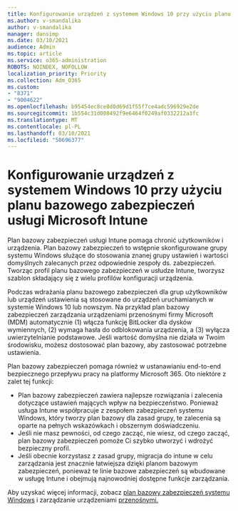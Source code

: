 ```yaml
---
title: Konfigurowanie urządzeń z systemem Windows 10 przy użyciu planu bazowego zabezpieczeń usługi Microsoft Intune
ms.author: v-smandalika
author: v-smandalika
manager: dansimp
ms.date: 03/10/2021
audience: Admin
ms.topic: article
ms.service: o365-administration
ROBOTS: NOINDEX, NOFOLLOW
localization_priority: Priority
ms.collection: Adm_O365
ms.custom:
- "8371"
- "9004622"
ms.openlocfilehash: b95454ec8ce8d0d69d1f55f7ce4adc596929e2de
ms.sourcegitcommit: 1b554c31d008492f9e6464f0249af0332212a3fc
ms.translationtype: MT
ms.contentlocale: pl-PL
ms.lasthandoff: 03/10/2021
ms.locfileid: "50696377"
---
```

# <a name="use-the-microsoft-intune-security-baselines-for-configuring-windows-10-devices"></a>Konfigurowanie urządzeń z systemem Windows 10 przy użyciu planu bazowego zabezpieczeń usługi Microsoft Intune

Plan bazowy zabezpieczeń usługi Intune pomaga chronić użytkowników i urządzenia. Plan bazowy zabezpieczeń to wstępnie skonfigurowane grupy systemu Windows służące do stosowania znanej grupy ustawień i wartości domyślnych zalecanych przez odpowiednie zespoły ds. zabezpieczeń. Tworząc profil planu bazowego zabezpieczeń w usłudze Intune, tworzysz szablon składający się z wielu profilów konfiguracji urządzenia.

Podczas wdrażania planu bazowego zabezpieczeń dla grup użytkowników lub urządzeń ustawienia są stosowane do urządzeń uruchamianych w systemie Windows 10 lub nowszym. Na przykład plan bazowy zabezpieczeń zarządzania urządzeniami przenośnymi firmy Microsoft (MDM) automatycznie (1) włącza funkcję BitLocker dla dysków wymiennych, (2) wymaga hasła do odblokowania urządzenia, a (3) wyłącza uwierzytelnianie podstawowe. Jeśli wartość domyślna nie działa w Twoim środowisku, możesz dostosować plan bazowy, aby zastosować potrzebne ustawienia.

Plan bazowy zabezpieczeń pomaga również w ustanawianiu end-to-end bezpiecznego przepływu pracy na platformy Microsoft 365. Oto niektóre z zalet tej funkcji:
- Plan bazowy zabezpieczeń zawiera najlepsze rozwiązania i zalecenia dotyczące ustawień mających wpływ na bezpieczeństwo. Ponieważ usługa Intune współpracuje z zespołem zabezpieczeń systemu Windows, który tworzy plan bazowy dla zasad grupy, te zalecenia są oparte na pełnych wskazówkach i obszernym doświadczeniu.
- Jeśli nie masz pewności, od czego zacząć, nie wiesz, od czego zacząć, plan bazowy zabezpieczeń pomoże Ci szybko utworzyć i wdrożyć bezpieczny profil.
- Jeśli obecnie korzystasz z zasad grupy, migracja do intune w celu zarządzania jest znacznie łatwiejsza dzięki planom bazowym zabezpieczeń, ponieważ te linie bazowe zabezpieczeń są wbudowane w usługę Intune i obejmują najnowodniej dostępne funkcje zarządzania.

Aby uzyskać więcej informacji, zobacz [plan bazowy zabezpieczeń systemu Windows](https://docs.microsoft.com/windows/security/threat-protection/windows-security-baselines) i zarządzanie urządzeniami [przenośnymi.](https://docs.microsoft.com/windows/client-management/mdm/)